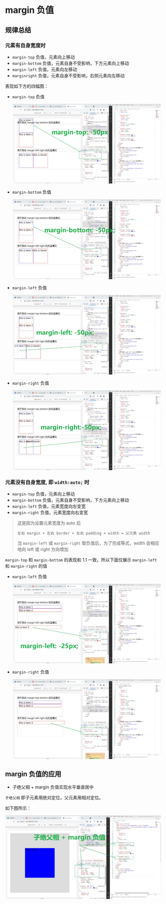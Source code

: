 # margin 负值

## 规律总结

### 元素有自身宽度时

- `margin-top` 负值，元素向上移动
- `margin-bottom` 负值，元素自身不受影响，下方元素向上移动
- `margin-left` 负值，元素向左移动
- `marginright` 负值，元素自身不受影响，右侧元素向左移动

表现如下方的四幅图：

- `margin-top` 负值

  ![](./assets/negative-margin1.jpg)

- `margin-bottom` 负值

  ![](./assets/negative-margin2.jpg)

- `margin-left` 负值

  ![](./assets/negative-margin3.jpg)

- `margin-right` 负值

  ![](./assets/negative-margin4.jpg)

### 元素没有自身宽度, 即 `width:auto;` 时

- `margin-top` 负值，元素向上移动
- `margin-bottom` 负值，元素自身不受影响，下方元素向上移动
- `margin-left` 负值，元素宽度向左变宽
- `margin-right` 负值，元素宽度向右变宽

> 这是因为设置元素宽度为 auto 后
>
> `左右 margin + 左右 border + 左右 padding + width = 父元素 width`
>
> 当 `margin-left` 或 `margin-right` 取负值后，为了完成等式，width 会相应地向 left 或 right 方向增加

`margin-top` 和 `margin-bottom` 的表现和 1.1 一致，所以下面仅展示 `margin-left` 和 `margin-right` 的值

- `margin-left` 负值

  ![](./assets/negative-margin5.jpg)

- `margin-right` 负值

  ![](./assets/negative-margin6.jpg)

## margin 负值的应用

- 子绝父相 + margin 负值实现水平垂直居中

`子绝父相` 即子元素用绝对定位，父元素用相对定位。

如下图所示：

  ![](./assets/negative-margin7.jpg)


